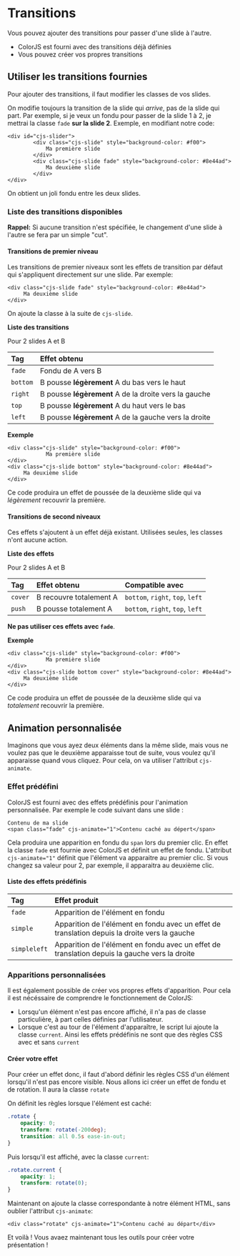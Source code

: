 # Transitions

Vous pouvez ajouter des transitions pour passer d'une slide à l'autre.

* ColorJS est fourni avec des transitions déjà définies
* Vous pouvez créer vos propres transitions

## Utiliser les transitions fournies

Pour ajouter des transitions, il faut modifier les classes de vos slides.

On modifie toujours la transition de la slide qui _arrive_, pas de la slide qui part. Par exemple, si je veux un fondu pour passer de la slide 1 à 2, je mettrai la classe `fade` **sur la slide 2**. Exemple, en modifiant notre code:

```markup
<div id="cjs-slider">
        <div class="cjs-slide" style="background-color: #f00">
            Ma première slide
        </div>
        <div class="cjs-slide fade" style="background-color: #8e44ad">
            Ma deuxième slide
        </div>
</div>
```

On obtient un joli fondu entre les deux slides.

### Liste des transitions disponibles

**Rappel:** Si aucune transition n'est spécifiée, le changement d'une slide à l'autre se fera par un simple "cut".

#### Transitions de premier niveau

Les transitions de premier niveaux sont les effets de transition par défaut qui s'appliquent directement sur une slide. Par exemple:

```markup
<div class="cjs-slide fade" style="background-color: #8e44ad">
     Ma deuxième slide
</div>
```

On ajoute la classe à la suite de `cjs-slide`.

**Liste des transitions**

Pour 2 slides A et B

| Tag | Effet obtenu |
| :--- | :--- |
| `fade` | Fondu de A vers B |
| `bottom` | B pousse **légèrement** A du bas vers le haut |
| `right` | B pousse **légèrement** A de la droite vers la gauche |
| `top` | B pousse **légèrement** A du haut vers le bas |
| `left` | B pousse **légèrement** A de la gauche vers la droite |

**Exemple**

```markup
<div class="cjs-slide" style="background-color: #f00">
            Ma première slide
</div>
<div class="cjs-slide bottom" style="background-color: #8e44ad">
     Ma deuxième slide
</div>
```

Ce code produira un effet de poussée de la deuxième slide qui va _légèrement_ recouvrir la première.

#### Transitions de second niveaux

Ces effets s'ajoutent à un effet déjà existant. Utilisées seules, les classes n'ont aucune action.

**Liste des effets**

Pour 2 slides A et B

| Tag | Effet obtenu | Compatible avec |
| :--- | :--- | :--- |
| `cover` | B recouvre totalement A | `bottom`, `right`, `top`, `left` |
| `push` | B pousse totalement A | `bottom`, `right`, `top`, `left` |

**Ne pas utiliser ces effets avec `fade`**.

**Exemple**

```markup
<div class="cjs-slide" style="background-color: #f00">
            Ma première slide
</div>
<div class="cjs-slide bottom cover" style="background-color: #8e44ad">
     Ma deuxième slide
</div>
```

Ce code produira un effet de poussée de la deuxième slide qui va _totalement_ recouvrir la première.

## Animation personnalisée

Imaginons que vous ayez deux éléments dans la même slide, mais vous ne voulez pas que le deuxième apparaisse tout de suite, vous voulez qu'il apparaisse quand vous cliquez. Pour cela, on va utiliser l'attribut `cjs-animate`.

### Effet prédéfini

ColorJS est fourni avec des effets prédéfinis pour l'animation personnalisée. Par exemple le code suivant dans une slide :

```markup
Contenu de ma slide
<span class="fade" cjs-animate="1">Contenu caché au dépert</span>
```

Cela produira une apparition en fondu du `span` lors du premier clic. En effet la classe `fade` est fournie avec ColorJS et définit un effet de fondu. L'attribut `cjs-animate="1"` définit que l'élément va apparaitre au premier clic. Si vous changez sa valeur pour 2, par exemple, il apparaitra au deuxième clic.

#### Liste des effets prédéfinis

| Tag | Effet produit |
| :--- | :--- |
| `fade` | Apparition de l'élément en fondu |
| `simple` | Apparition de l'élément en fondu avec un effet de translation depuis la droite vers la gauche |
| `simpleleft` | Apparition de l'élément en fondu avec un effet de translation depuis la gauche vers la droite |

### Apparitions personnalisées

Il est également possible de créer vos propres effets d'apparition. Pour cela il est nécéssaire de comprendre le fonctionnement de ColorJS:

* Lorsqu'un élément n'est pas encore affiché, il n'a pas de classe particulière, à part celles définies par l'utilisateur.
* Lorsque c'est au tour de l'élément d'apparaître, le script lui ajoute la classe `current`. Ainsi les effets prédéfinis ne sont que des règles CSS avec et sans `current`

#### Créer votre effet

Pour créer un effet donc, il faut d'abord définir les règles CSS d'un élément lorsqu'il n'est pas encore visible. Nous allons ici créer un effet de fondu et de rotation. Il aura la classe `rotate`

On définit les règles lorsque l'élément est caché:

```css
.rotate {
    opacity: 0;
    transform: rotate(-200deg);
    transition: all 0.5s ease-in-out;
}
```

Puis lorsqu'il est affiché, avec la classe `current`:

```css
.rotate.current {
    opacity: 1;
    transform: rotate(0);
}
```

Maintenant on ajoute la classe correspondante à notre élément HTML, sans oublier l'attribut `cjs-animate`:

```markup
<div class="rotate" cjs-animate="1">Contenu caché au départ</div>
```

Et voilà ! Vous avaez maintenant tous les outils pour créer votre présentation !

